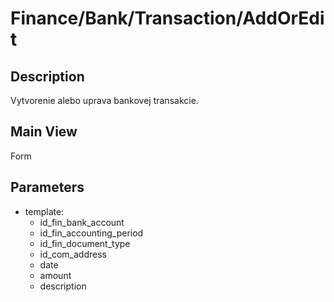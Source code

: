 # Finance/Bank/Transaction/AddOrEdit

## Description

Vytvorenie alebo uprava bankovej transakcie.

## Main View

Form

## Parameters

* template:
  * id_fin_bank_account
  * id_fin_accounting_period
  * id_fin_document_type
  * id_com_address
  * date
  * amount
  * description



